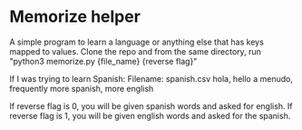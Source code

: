 # Memorize helper

A simple program to learn a language or anything else that has keys mapped to values. Clone the repo and from the same directory, run "python3 memorize.py {file_name} {reverse flag}"

If I was trying to learn Spanish:
Filename: spanish.csv
hola, hello
a menudo, frequently
more spanish, more english

If reverse flag is 0, you will be given spanish words and asked for english. If reverse flag is 1, you will be given english words and asked for the spanish.
